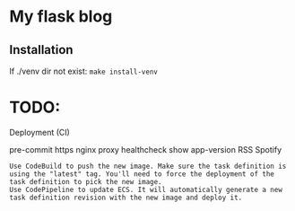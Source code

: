 # My flask blog

Installation
------------
If ./venv dir not exist:
`make install-venv`

# TODO:

Deployment (CI)

pre-commit
https
nginx proxy
healthcheck
show app-version
RSS
Spotify


    Use CodeBuild to push the new image. Make sure the task definition is using the "latest" tag. You'll need to force the deployment of the task definition to pick the new image.
    Use CodePipeline to update ECS. It will automatically generate a new task definition revision with the new image and deploy it.

